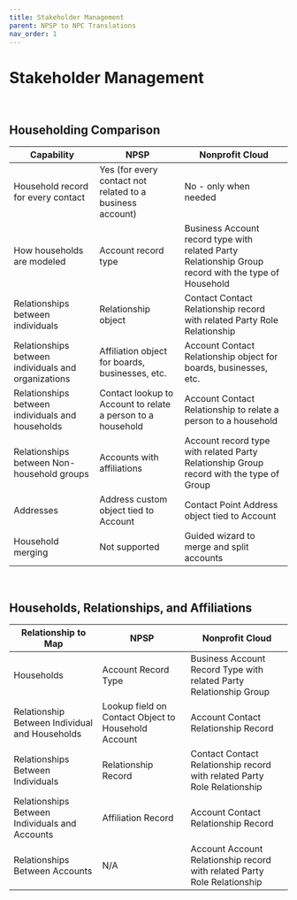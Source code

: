 ```yaml
---
title: Stakeholder Management
parent: NPSP to NPC Translations
nav_order: 1
---
```


# Stakeholder Management

&nbsp;  

## Householding Comparison

| Capability                                          | NPSP                                                        | Nonprofit Cloud                                                                                      |
| --------------------------------------------------- | ----------------------------------------------------------- | ---------------------------------------------------------------------------------------------------- |
| Household record for every contact                  | Yes (for every contact not related to a business account)   | No - only when needed                                                                                |
| How households are modeled                          | Account record type                                         | Business Account record type with related Party Relationship Group record with the type of Household |
| Relationships between individuals                   | Relationship object                                         | Contact Contact Relationship record with related Party Role Relationship                             |
| Relationships between individuals and organizations | Affiliation object for boards, businesses, etc.             | Account Contact Relationship object for boards, businesses, etc.                                     |
| Relationships between individuals and households    | Contact lookup to Account to relate a person to a household | Account Contact Relationship to relate a person to a household                                       |
| Relationships between Non-household groups          | Accounts with affiliations                                  | Account record type with related Party Relationship Group record with the type of Group              |
| Addresses                                           | Address custom object tied to Account                       | Contact Point Address object tied to Account                                                         |
| Household merging                                   | Not supported                                               | Guided wizard to merge and split accounts                                                            |

&nbsp;  

## Households, Relationships, and Affiliations

| Relationship to Map                            | NPSP                                                | Nonprofit Cloud                                                          |
| ---------------------------------------------- | --------------------------------------------------- | ------------------------------------------------------------------------ |
| Households                                     | Account Record Type                                 | Business Account Record Type with  related Party Relationship Group      |
| Relationship Between Individual and Households | Lookup field on Contact Object to Household Account | Account Contact Relationship Record                                      |
| Relationships Between Individuals              | Relationship Record                                 | Contact Contact Relationship record with related Party Role Relationship |
| Relationships Between Individuals and Accounts | Affiliation Record                                  | Account Contact Relationship Record                                      |
| Relationships Between Accounts                 | N/A                                                 | Account Account Relationship record with related Party Role Relationship |
